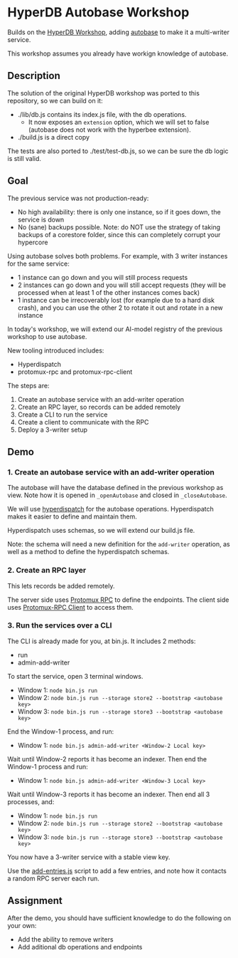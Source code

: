 # HyperDB Autobase Workshop

Builds on the [HyperDB Workshop](https://github.com/holepunchto/hyperdb-workshop), adding [autobase](https://github.com/holepunchto/autobase) to make it a multi-writer service.

This workshop assumes you already have workign knowledge of autobase.

## Description

The solution of the original HyperDB workshop was ported to this repository, so we can build on it:
- ./lib/db.js contains its index.js file, with the db operations.
  - It now exposes an `extension` option, which we will set to false (autobase does not work with the hyperbee extension).
- ./build.js is a direct copy

The tests are also ported to ./test/test-db.js, so we can be sure the db logic is still valid.

## Goal

The previous service was not production-ready:
- No high availability: there is only one instance, so if it goes down, the service is down
- No (sane) backups possible. Note: do NOT use the strategy of taking backups of a corestore folder, since this can completely corrupt your hypercore

Using autobase solves both problems. For example, with 3 writer instances for the same service:
  - 1 instance can go down and you will still process requests
  - 2 instances can go down and you will still accept requests (they will be processed when at least 1 of the other instances comes back)
  - 1 instance can be irrecoverably lost (for example due to a hard disk crash), and you can use the other 2 to rotate it out and rotate in a new instance

In today's workshop, we will extend our AI-model registry of the previous workshop to use autobase.

New tooling introduced includes:
- Hyperdispatch
- protomux-rpc and protomux-rpc-client

The steps are:

1) Create an autobase service with an add-writer operation
2) Create an RPC layer, so records can be added remotely
3) Create a CLI to run the service
4) Create a client to communicate with the RPC
5) Deploy a 3-writer setup

## Demo

### 1. Create an autobase service with an add-writer operation

The autobase will have the database defined in the previous workshop as view. Note how it is opened in `_openAutobase` and closed in `_closeAutobase`.

We will use [hyperdispatch](https://github.com/holepunchto/hyperdispatch) for the autobase operations. Hyperdispatch makes it easier to define and maintain them.

Hyperdispatch uses schemas, so we will extend our build.js file.

Note: the schema will need a new definition for the `add-writer` operation, as well as a method to define the hyperdispatch schemas.

### 2. Create an RPC layer

This lets records be added remotely.

The server side uses [Protomux RPC](https://github.com/holepunchto/protomux-rpc) to define the endpoints. The client side uses [Protomux-RPC Client](https://github.com/holepunchto/protomux-rpc-client) to access them.

### 3. Run the services over a CLI

The CLI is already made for you, at bin.js. It includes 2 methods:
- run
- admin-add-writer

To start the service, open 3 terminal windows.

- Window 1: `node bin.js run`
- Window 2: `node bin.js run --storage store2 --bootstrap <autobase key>`
- Window 3: `node bin.js run --storage store3 --bootstrap <autobase key>`

End the Window-1 process, and run:
- Window 1: `node bin.js admin-add-writer <Window-2 Local key>`

Wait until Window-2 reports it has become an indexer. Then end the Window-1 process and run:
- Window 1: `node bin.js admin-add-writer <Window-3 Local key>`

Wait until Window-3 reports it has become an indexer. Then end all 3 processes, and:

- Window 1: `node bin.js run`
- Window 2: `node bin.js run --storage store2 --bootstrap <autobase key>`
- Window 3: `node bin.js run --storage store3 --bootstrap <autobase key>`

You now have a 3-writer service with a stable view key.

Use the [add-entries.js](add-entries.js) script to add a few entries, and note how it contacts a random RPC server each run.

## Assignment

After the demo, you should have sufficient knowledge to do the following on your own:

- Add the ability to remove writers
- Add aditional db operations and endpoints

